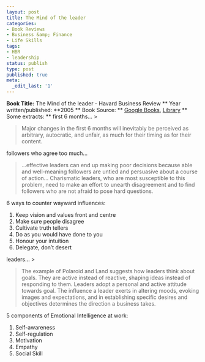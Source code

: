 ```yaml
---
layout: post
title: The Mind of the leader
categories:
- Book Reviews
- Business &amp; Finance
- Life Skills
tags:
- HBR
- leadership
status: publish
type: post
published: true
meta:
  _edit_last: '1'
---
```

**Book Title:** The Mind of the leader - Havard Business Review ** Year written/published: **2005 ** Book Source: ** [Google Books](http://books.google.com/books?id=818HAAAACAAJ&dq=The+Mind+of+the+leader+-+Havard+Business+Review), [Library](http://catalogue.nlb.gov.sg/cgi-bin/cw_cgi?fullRecord+4095+3002+12507493+1+0) ** Some extracts: ** first 6 months... >  

> Major changes in the first 6 months will inevitably be perceived as arbitrary, autocratic, and unfair, as much for their timing as for their content.

followers who agree too much...

>  

> …effective leaders can end up making poor decisions because able and well-meaning followers are untied and persuasive about a course of action… Charismatic leaders, who are most susceptible to this problem, need to make an effort to unearth disagreement and to find followers who are not afraid to pose hard questions.

6 ways to counter wayward influences:
1. Keep vision and values front and centre
2. Make sure people disagree
3. Cultivate truth tellers
4. Do as you would have done to you
5. Honour your intuition
6. Delegate, don’t desert

leaders... >  

> The example of Polaroid and Land suggests how leaders think about goals. They are active instead of reactive, shaping ideas instead of responding to them. Leaders adopt a personal and active attitude towards goal. The influence a leader exerts in altering moods, evoking images and expectations, and in establishing specific desires and objectives determines the direction a business takes.

5 components of Emotional Intelligence at work:
1. Self-awareness
2. Self-regulation
3. Motivation
4. Empathy
5. Social Skill
